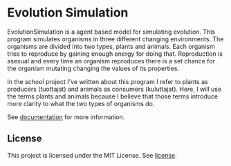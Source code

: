 # Evolution Simulation

EvolutionSimulation is a agent based model for simulating evolution.
This program simulates organisms in three different changing
environments. The organisms are divided into two types, plants and
animals.  Each organism tries to reproduce by gaining enough energy
for doing that. Reproduction is asexual and every time an organism
reproduces there is a set chance for the organism mutating changing
the values of its properties.

In the school project I've written about this program I refer to
plants as producers (tuottajat) and animals as consumers (kuluttajat).
Here, I will use the terms plants and animals because I believe that
those terms introduce more clarity to what the two types of organisms
do.

See [documentation](docs/documentation.md) for more information.

## License

This project is licensed under the MIT License.  See
[license](LICENSE.md).

